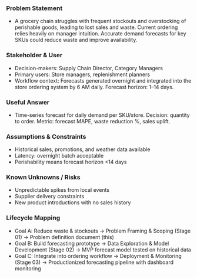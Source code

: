 ### Problem Statement
- A grocery chain struggles with frequent stockouts and overstocking of perishable goods, leading to lost sales and waste. Current ordering relies heavily on manager intuition. Accurate demand forecasts for key SKUs could reduce waste and improve availability.

### Stakeholder & User
- Decision-makers: Supply Chain Director, Category Managers
- Primary users: Store managers, replenishment planners
- Workflow context: Forecasts generated overnight and integrated into the store ordering system by 6 AM daily. Forecast horizon: 1–14 days.

### Useful Answer
- Time-series forecast for daily demand per SKU/store. Decision: quantity to order. Metric: forecast MAPE, waste reduction %, sales uplift.

### Assumptions & Constraints
- Historical sales, promotions, and weather data available
- Latency: overnight batch acceptable
- Perishability means forecast horizon <14 days

### Known Unknowns / Risks
- Unpredictable spikes from local events
- Supplier delivery constraints
- New product introductions with no sales history

### Lifecycle Mapping
- Goal A: Reduce waste & stockouts → Problem Framing & Scoping (Stage 01) → Problem definition document (this)
- Goal B: Build forecasting prototype → Data Exploration & Model Development (Stage 02) → MVP forecast model tested on historical data
- Goal C: Integrate into ordering workflow → Deployment & Monitoring (Stage 03) → Productionized forecasting pipeline with dashboard monitoring